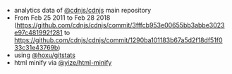  - analytics data of [@cdnjs/cdnjs](https://github.com/cdnjs/cdnjs) main repository
  - From Feb 25 2011 to Feb 28 2018 (https://github.com/cdnjs/cdnjs/commit/3fffcb953e00655bb3abbe3023e97c481992f281 to https://github.com/cdnjs/cdnjs/commit/1290ba101183b67a5d2f18df51f033c31e43769b)
 - using [@hoxu/gitstats](https://github.com/hoxu/gitstats)
 - html minify via [@yize/html-minify](https://github.com/yize/html-minify)
